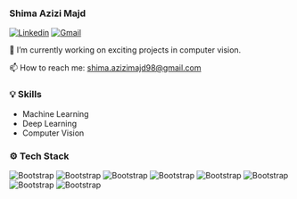 ### Shima Azizi Majd

[![Linkedin](https://img.shields.io/badge/-LinkedIn-blue?style=flat&logo=Linkedin&logoColor=white)]( www.linkedin.com/in/shima-azizi-b45854240/)
[![Gmail](https://img.shields.io/badge/-Gmail-c14438?style=flat&logo=Gmail&logoColor=white)](mailto:shima.azizimajd98@gmail.com)



 🔭 I’m currently working on exciting projects in computer vision.
 
 📫 How to reach me: shima.azizimajd98@gmail.com

### 💡 Skills

- Machine Learning
- Deep Learning
- Computer Vision

### ⚙️ Tech Stack
![Bootstrap](https://img.shields.io/badge/-Python-05122A?style=flat-square&logo=Python&color=353535) ![Bootstrap](https://img.shields.io/badge/-Docker-05122A?style=flat-square&logo=Docker&color=353535)  ![Bootstrap](https://img.shields.io/badge/-TensorFlow-05122A?style=flat-square&logo=TensorFlow&color=353535) ![Bootstrap](https://img.shields.io/badge/-Scikit%20Learn-05122A?style=flat-square&logo=Scikit-Learn&color=353535)  ![Bootstrap](https://img.shields.io/badge/-MySQL-05122A?style=flat-square&logo=MySQL&color=353535) ![Bootstrap](https://img.shields.io/badge/-Pandas-05122A?style=flat-square&logo=Pandas&color=353535) ![Bootstrap](https://img.shields.io/badge/-Numpy-05122A?style=flat-square&logo=Numpy&color=353535) ![Bootstrap](https://img.shields.io/badge/-Matplotlib-05122A?style=flat-square&logo=Matplotlib&color=353535) 

